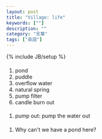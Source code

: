 ```yaml
---
layout: post
title: "Village: life"
keywords: [""]
description: ""
category: "言葉"
tags: ["英語"]
---
```

{% include JB/setup %}


####
1. pond
2. puddle
3. overflow water
4. natural spring
5. pump filter
6. candle burn out


####
1. pump out: pump the water out

####
1. Why can't we have a pond here?
